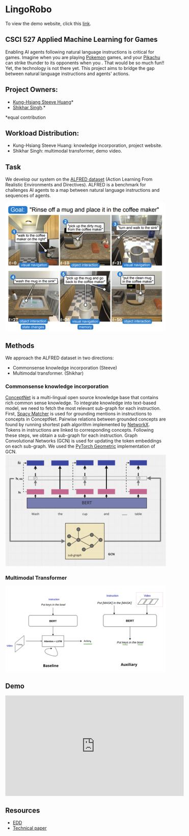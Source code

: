 # LingoRobo
To view the demo website, click this [link](https://khuangaf.github.io/LingoRoboDemo/).

## CSCI 527 Applied Machine Learning for Games 

Enabling AI agents following natural language instructions is critical for games. Imagine when you are playing [Pokemon](https://www.pokemon.com/us/) games, and your [Pikachu](https://media.izi.travel/4e9d2b2c-83c3-4a84-8675-7cc276270305/fc7197c5-14e1-481e-998d-9e90b0bd2d0f_800x600.jpg) can strike thunder to its opponents when you . That would be so much fun!! Yet, the technology is not there yet. This project aims to bridge the gap between natural language instructions and agents' actions. 

## Project Owners:
* [Kung-Hsiang Steeve Huang](http://khuangaf.github.io/)*
* [Shikhar Singh](https://www.linkedin.com/in/shikhar-singh-730910a7).*

*equal contribution

## Workload Distribution:
* Kung-Hsiang Steeve Huang: knowledge incorporation, project website.
* Shikhar Singh: multimodal transformer, demo video.

## Task
We develop our system on the [ALFRED dataset](https://arxiv.org/abs/1912.01734) (Action Learning From Realistic Environments and Directives). ALFRED is a benchmark for challenges AI agents to a map between natural language instructions and sequences of agents.

<img src="https://github.com/khuangaf/LingoRoboDemo/raw/gh-pages/alfred.jpg" />


## Methods
We approach the ALFRED dataset in two directions:
* Commonsense knowledge incorporation (Steeve)
* Multimodal transformer. (Shikhar)

### Commonsense knowledge incorporation
[ConceptNet](https://conceptnet.io/) is a multi-lingual open source knowledge base that contains rich common sense knowledge. To integrate knowledge into text-based model, we need to fetch the most relevant sub-graph for each instruction. First, [Spacy Matcher](https://spacy.io/api/matcher) is used for grounding mentions in instructions to concepts in ConceptNet. Pairwise relations between grounded concepts are found by running shortest path algorithm implemented by [NetworkX](https://networkx.org/documentation/stable/index.html). Tokens in instructions are linked to corresponding concepts. Following these steps, we obtain a sub-graph for each instruction. Graph Convolutional Networks (GCN) is used for updating the token embeddings on each sub-graph. We used the [PyTorch Geometric](https://pytorch-geometric.readthedocs.io/en/latest/index.html) implementation of GCN. 
<img src="https://github.com/khuangaf/LingoRoboDemo/raw/gh-pages/gcn.jpg" />

### Multimodal Transformer
<img src="https://github.com/khuangaf/LingoRoboDemo/raw/gh-pages/visual_grounding.jpg" />

## Demo

<iframe width="560" height="315" src="https://www.youtube.com/embed/FUER9eOTTME" title="Demo" frameborder="0" allow="accelerometer; autoplay; clipboard-write; encrypted-media; gyroscope; picture-in-picture" allowfullscreen></iframe>

## Resources
* [EDD](https://drive.google.com/drive/folders/1qK96aHT75uXB1F_f56ti4HhiZeESCDau?usp=sharing)
* [Technical paper](https://drive.google.com/drive/folders/1qK96aHT75uXB1F_f56ti4HhiZeESCDau?usp=sharing)
